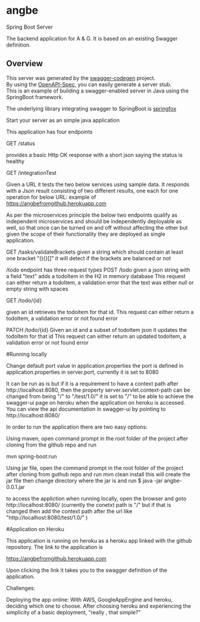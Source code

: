 # angbe

Spring Boot Server 

The backend application for A & G. It is based on an existing Swagger definition.




## Overview  
This server was generated by the [swagger-codegen](https://github.com/swagger-api/swagger-codegen) project.  
By using the [OpenAPI-Spec](https://github.com/swagger-api/swagger-core), you can easily generate a server stub.  
This is an example of building a swagger-enabled server in Java using the SpringBoot framework.  

The underlying library integrating swagger to SpringBoot is [springfox](https://github.com/springfox/springfox)  

Start your server as an simple java application  

This application has four endpoints

GET /status

provides a basic Http OK response with a short json saying the status is healthy


GET /integrationTest

Given a URL it tests the two below services using sample data. It responds with a Json result consisting of two different
results, one each for one operation for below
URL: example of https://angbefromgithub.herokuapp.com



As per the microservices principle the below two endpoints qualify as independent microservices and should be
independently deployable as well, so that once can be turned on and off without affecting the other but given the scope
of their functionality they are deployed as single application.

GET /tasks/validateBrackets
 given a string which should contain at least one bracket "(){}[]" it will detect if the brackets are balanced or not

/todo endpoint
has three request types
POST /todo
given a json string with a field "text" adds a todoItem in the H2 in memory database
This request can either return a todoItem, a validation error that the text was either null or empty string with spaces


GET /todo/{id}

given an id retrieves the todoitem for that id.
This request can either return a todoItem, a validation error or not found error

PATCH /todo/{id}
Given an id and a subset of todoItem json it updates the todoItem for that id
This request can either return an updated todoItem, a validation error or not found error

#Running locally


Change default port value in application.properties
the port is defined in application.properties in server.port, currently it is set to 8080

It can be run as is but if it is a requirement to have a context path after http://localhost:8080, then the
property server.servlet.context-path can be changed from being "/" to "/test/1.0/"
it is set to "/" to be able to achieve the swagger-ui page on heroku when the application on heroku is accessed.
You can view the api documentation in swagger-ui by pointing to
http://localhost:8080/


In order to run the application there are two easy options:

Using maven, open command prompt in the root folder of the project after cloning from the github repo and run

mvn spring-boot:run


Using jar file, open the command prompt in the root folder of the project after cloning from guthub repo and run
mvn clean install
this will create the jar file then change directory where the jar is and run
$ java -jar angbe-0.0.1.jar

to access the appliction when running locally, open the browser and goto
http://localhost:8080/
(currently the conetxt path is "/" but if that is changed then add the context path after the url like "http://localhost:8080/test/1.0/" )


#Application on Heroku

This application is running on heroku as a heroku app linked with the github repository.
The link to the application is

https://angbefromgithub.herokuapp.com

Upon clicking the link it takes you to the swagger definition of the application.




Challenges:

Deploying the app online: With AWS, GoogleAppEngine and heroku, deciding which one to choose. After choosing heroku and
experiencing the simplicity of a basic deployment, "really , that simple?"




